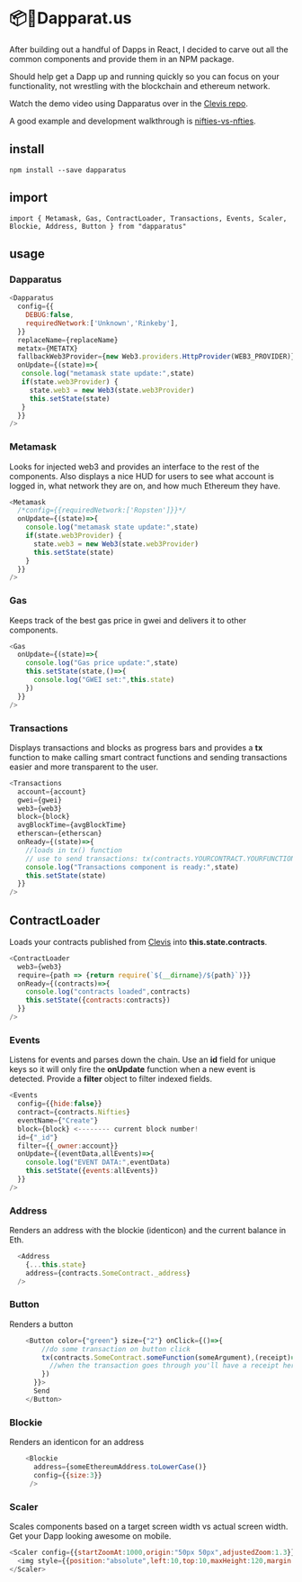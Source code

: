# 📦📃Dapparat.us

After building out a handful of Dapps in React, I decided to carve out all the common components and provide them in an NPM package.

Should help get a Dapp up and running quickly so you can focus on your functionality, not wrestling with the blockchain and ethereum network.

Watch the demo video using Dapparatus over in the [Clevis repo](https://github.com/austintgriffith/clevis).

A good example and development walkthrough is
[nifties-vs-nfties](https://github.com/austintgriffith/nifties-vs-nfties/blob/master/README.md).

## install

```
npm install --save dapparatus
```

## import

```
import { Metamask, Gas, ContractLoader, Transactions, Events, Scaler, Blockie, Address, Button } from "dapparatus"
```

## usage

### Dapparatus

```javascript
<Dapparatus
  config={{
    DEBUG:false,
    requiredNetwork:['Unknown','Rinkeby'],
  }}
  replaceName={replaceName}
  metatx={METATX}
  fallbackWeb3Provider={new Web3.providers.HttpProvider(WEB3_PROVIDER)}
  onUpdate={(state)=>{
   console.log("metamask state update:",state)
   if(state.web3Provider) {
     state.web3 = new Web3(state.web3Provider)
     this.setState(state)
   }
  }}
/>
```
        

### Metamask

Looks for injected web3 and provides an interface to the rest of the components. Also displays a nice HUD for users to see what account is logged in, what network they are on, and how much Ethereum they have. 

```javascript
<Metamask
  /*config={{requiredNetwork:['Ropsten']}}*/
  onUpdate={(state)=>{
    console.log("metamask state update:",state)
    if(state.web3Provider) {
      state.web3 = new Web3(state.web3Provider)
      this.setState(state)
    }
  }}
/>
```

### Gas

Keeps track of the best gas price in gwei and delivers it to other components.

```javascript
<Gas
  onUpdate={(state)=>{
    console.log("Gas price update:",state)
    this.setState(state,()=>{
      console.log("GWEI set:",this.state)
    })
  }}
/>
```

### Transactions

Displays transactions and blocks as progress bars and provides a **tx** function to make calling smart contract functions and sending transactions easier and more transparent to the user.

```javascript
<Transactions
  account={account}
  gwei={gwei}
  web3={web3}
  block={block}
  avgBlockTime={avgBlockTime}
  etherscan={etherscan}
  onReady={(state)=>{
    //loads in tx() function
    // use to send transactions: tx(contracts.YOURCONTRACT.YOURFUNCTION(),GASLIMIT)
    console.log("Transactions component is ready:",state)
    this.setState(state)
  }}
/>
```

## ContractLoader

Loads your contracts published from [Clevis](https://github.com/austintgriffith/clevis) into **this.state.contracts**.

```javascript
<ContractLoader
  web3={web3}
  require={path => {return require(`${__dirname}/${path}`)}}
  onReady={(contracts)=>{
    console.log("contracts loaded",contracts)
    this.setState({contracts:contracts})
  }}
/>
```

### Events

Listens for events and parses down the chain. Use an **id** field for unique keys so it will only fire the **onUpdate** function when a new event is detected. Provide a **filter** object to filter indexed fields.

```javascript
<Events
  config={{hide:false}}
  contract={contracts.Nifties}
  eventName={"Create"}
  block={block} <-------- current block number!
  id={"_id"}
  filter={{_owner:account}}
  onUpdate={(eventData,allEvents)=>{
    console.log("EVENT DATA:",eventData)
    this.setState({events:allEvents})
  }}
/>
```

### Address

Renders an address with the blockie (identicon) and the current balance in Eth. 

```javascript
  <Address
    {...this.state}
    address={contracts.SomeContract._address}
  />
```

### Button

Renders a button

```javascript
    <Button color={"green"} size={"2"} onClick={()=>{
        //do some transaction on button click
        tx(contracts.SomeContract.someFunction(someArgument),(receipt)=>{
          //when the transaction goes through you'll have a receipt here
        })
      }}>
      Send
    </Button>
```

### Blockie

Renders an identicon for an address

```javascript
    <Blockie 
      address={someEthereumAddress.toLowerCase()} 
      config={{size:3}}
     />
```


### Scaler

Scales components based on a target screen width vs actual screen width. Get your Dapp looking awesome on mobile.

```javascript
<Scaler config={{startZoomAt:1000,origin:"50px 50px",adjustedZoom:1.3}}>
  <img style={{position:"absolute",left:10,top:10,maxHeight:120,margin:10}} src={titleImage}/>
</Scaler>
```
